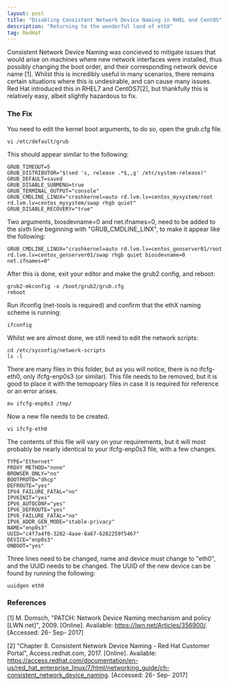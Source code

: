 ```yaml
---
layout: post
title: "Disabling Consistent Network Device Naming in RHEL and CentOS"
description: "Returning to the wonderful land of ethX"
tag: RedHat
---
```


Consistent Network Device Naming was concieved to mitigate issues that would arise on machines where new network interfaces were installed, thus possibly changing the boot order, and their corresponding network device name [1]. Whilst this is incredibly useful in many scenarios, there remains certain situations where this is undesirable, and can cause many issues. Red Hat introduced this in RHEL7 and CentOS7[2], but thankfully this is relatively easy, albeit slightly hazardous to fix.

### The Fix
You need to edit the kernel boot arguments, to do so, open the grub.cfg file.


	vi /etc/default/grub


This should appear similar to the following:


	GRUB_TIMEOUT=5
	GRUB_DISTRIBUTOR="$(sed 's, release .*$,,g' /etc/system-release)"
	GRUB_DEFAULT=saved
	GRUB_DISABLE_SUBMENU=true
	GRUB_TERMINAL_OUTPUT="console"
	GRUB_CMDLINE_LINUX="crashkernel=auto rd.lvm.lv=centos_mysystem/root 
	rd.lvm.lv=centos_mysystem/swap rhgb quiet"
	GRUB_DISABLE_RECOVERY="true"


Two arguments, biosdevname=0 and net.ifnames=0, need to be added to the sixth line beginning with "GRUB_CMDLINE_LINX", to make it appear like the following:


	GRUB_CMDLINE_LINUX="crashkernel=auto rd.lvm.lv=centos_genserver01/root 
	rd.lvm.lv=centos_genserver01/swap rhgb quiet biosdevname=0 net.ifnames=0"


After this is done, exit your editor and make the grub2 config, and reboot:
	
	
	grub2-mkconfig -o /boot/grub2/grub.cfg
	reboot


Run ifconfig (net-tools is required) and confirm that the ethX naming scheme is running:

	ifconfig


Whilst we are almost done, we still need to edit the network scripts:
	
	cd /etc/syconfig/network-scripts
	ls -l


There are many files in this folder, but as you will notice, there is no ifcfg-eth0, only ifcfg-enp0s3 (or similar). This file needs to be removed, but it is good to place it with the temopoary files in case it is required for reference or an error arises. 
	
	mv ifcfg-enp0s3 /tmp/


Now a new file needs to be created.
	
	vi ifcfg-eth0


The contents of this file will vary on your requirements, but it will most probably be nearly identical to your ifcfg-enp0s3 file, with a few changes.
	
	TYPE="Ethernet"
	PROXY_METHOD="none"
	BROWSER_ONLY="no"
	BOOTPROTO="dhcp"
	DEFROUTE="yes"
	IPV4_FAILURE_FATAL="no"
	IPV6INIT="yes"
	IPV6_AUTOCONF="yes"
	IPV6_DEFROUTE="yes"
	IPV6_FAILURE_FATAL="no"
	IPV6_ADDR_GEN_MODE="stable-privacy"
	NAME="enp0s3"
	UUID="c4f7a4f0-3282-4aae-8a67-6282259f5467"
	DEVICE="enp0s3"
	ONBOOT="yes"


Three lines need to be changed, name and device must change to "eth0", and the UUID needs to be changed. The UUID of the new device can be found by running the following:
	
	uuidgen eth0























### References
[1] M. Domsch, "PATCH: Network Device Naming mechanism and policy [LWN.net]", 2009. [Online]. Available: https://lwn.net/Articles/356900/. [Accessed: 26- Sep- 2017]

[2] "Chapter 8. Consistent Network Device Naming - Red Hat Customer Portal", Access.redhat.com, 2017. [Online]. Available: https://access.redhat.com/documentation/en-us/red_hat_enterprise_linux/7/html/networking_guide/ch-consistent_network_device_naming. [Accessed: 26- Sep- 2017]
